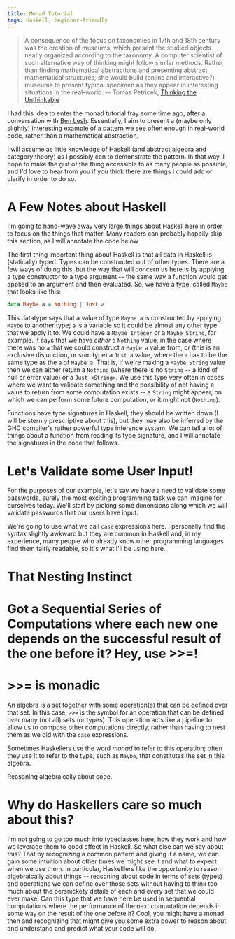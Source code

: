 ```yaml
---
title: Monad Tutorial
tags: Haskell, beginner-friendly
---
```


> A consequence of the focus on taxonomies in 17th and 18th century was the creation of museums, which present the studied objects neatly organized according to the taxonomy. A computer scientist of such alternative way of thinking might follow similar methods. Rather than finding mathematical abstractions and presenting abstract mathematical structures, she would build (online and interactive?) museums to present typical specimen as they appear in interesting situations in the real-world. -- Tomas Petricek, [Thinking the Unthinkable](http://tomasp.net/blog/2016/thinking-unthinkable/)

I had this idea to enter the monad tutorial fray some time ago, after a conversation with [Ben Lesh](https://twitter.com/BenLesh). Essentially, I aim to present a (maybe only slightly) interesting example of a pattern we see often enough in real-world code, rather than a mathematical abstraction.

I will assume as little knowledge of Haskell (and abstract algebra and category theory) as I possibly can to demonstrate the pattern. In that way, I hope to make the gist of the thing accessible to as many people as possible, and I'd love to hear from you if you think there are things I could add or clarify in order to do so.

# A Few Notes about Haskell

I'm going to hand-wave away very large things about Haskell here in order to focus on the things that matter. Many readers can probably happily skip this section, as I will annotate the code below

The first thing important thing about Haskell is that all data in Haskell is (statically) typed. Types can be constructed out of other types. There are a few ways of doing this, but the way that will concern us here is by applying a type constructor to a type argument -- the same way a function would get applied to an argument and then evaluated. So, we have a type, called `Maybe` that looks like this:

```haskell
data Maybe a = Nothing | Just a
```

This datatype says that a value of type `Maybe a` is constructed by applying `Maybe` to another type; `a` is a variable so it could be almost any other type that we apply it to. We could have a `Maybe Integer` or a `Maybe String`, for example. It says that we have *either* a `Nothing` value, in the case where there was no `a` that we could construct a `Maybe a` value from, *or* (this is an exclusive disjunction, or sum type) a `Just a` value, where the `a` has to be the same type as the `a` of `Maybe a`. That is, if we're making a `Maybe String` value then we can either return a `Nothing` (where there is no `String` -- a kind of null or error value) or a `Just <String>`. We use this type very often in cases where we want to validate something and the possibility of not having a value to return from some computation exists -- a `String` might appear, on which we can perform some future computation, or it might not (`Nothing`).

Functions have type signatures in Haskell; they should be written down (I will be sternly prescriptive about this), but they may also be inferred by the GHC compiler's rather powerful type inference system. We can tell a lot of things about a function from reading its type signature, and I will annotate the signatures in the code that follows.


# Let's Validate some User Input!

For the purposes of our example, let's say we have a need to validate some passwords, surely the most exciting programming task we can imagine for ourselves today. We'll start by picking some dimensions along which we will validate passwords that our users have input.

We're going to use what we call `case` expressions here. I personally find the syntax slightly awkward but they are common in Haskell and, in my experience, many people who already know other programming languages find them fairly readable, so it's what I'll be using here.





# That Nesting Instinct



# Got a Sequential Series of Computations where each new one depends on the successful result of the one before it? Hey, use >>=!

# >>= is monadic

An algebra is a set together with some operation(s) that can be defined over that set. In this case, `>>=` is the symbol for an operation that can be defined over many (not all) sets (or types). This operation acts like a pipeline to allow us to compose other computations directly, rather than having to nest them as we did with the `case` expressions.

Sometimes Haskellers use the word *monad* to refer to this operation; often they use it to refer to the type, such as `Maybe`, that constitutes the set in this algebra.

Reasoning algebraically about code.



# Why do Haskellers care so much about this?

I'm not going to go too much into typeclasses here, how they work and how we leverage them to good effect in Haskell. So what else can we say about this? That by recognizing a common pattern and giving it a name, we can gain some intuition about other times we might see it and what to expect when we use them. In particular, Haskelllers like the opportunity to reason algebraically about things -- reasoning about code in terms of sets (types) and operations we can define over those sets without having to think too much about the persnickety details of each and every set that we could ever make. Can this type that we have here be used in sequential computations where the performance of the next computation depends in some way on the result of the one before it? Cool, you might have a monad then and recognizing that might give you some extra power to reason about and understand and predict what your code will do.
